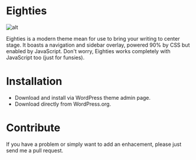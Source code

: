 Eighties
========

![alt](http://f.cl.ly/items/141j3b2H1V3t0q182o1l/eighties-project.jpg)

Eighties is a modern theme mean for use to bring your writing to center stage. It boasts a navigation and sidebar overlay, powered 90% by CSS but enabled by JavaScript. Don't worry, Eighties works completely with JavaScript too (just for funsies).

Installation
============

- Download and install via WordPress theme admin page.
- Download directly from WordPress.org.

Contribute
==========

If you have a problem or simply want to add an enhacement, please just send me a pull request.